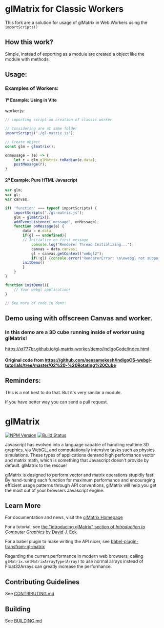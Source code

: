 # glMatrix for Classic Workers
This fork are a solution for usage of glMatrix in Web Workers using the `importScripts()`

## How this work?
Simple, instead of exporting as a module are created a object like the module with methods.

## Usage:

### Examples of Workers:

#### 1º Example: Using in Vite

worker.js:

```js
// importing script on creation of classic worker.

// Considering are at same folder
importScripts("./gl-matrix.js");

// Create object
const glm = glmatrix();

onmessage = (e) => {
    let r = glm.glMatrix.toRadian(e.data);
    postMessage(r);
}
```

#### 2º Example: Pure HTML Javascript

```js
var glm;
var gl;
var canvas;

if( 'function' === typeof importScripts) {
    importScripts("./gl-matrix.js");
    glm = glmatrix();
    addEventListener('message', onMessage);
    function onMessage(e) { 
        data = e.data
        if(gl == undefined){
        // Initialize on first message
            console.log("Renderer Thread Initializing...");
            canvas = data.canvas;
            gl = canvas.getContext("webgl2");
            if(!gl) {console.error("RendererError: \n\nwebgl not supported!");}
	    initDemo()
    	}
    }    
}

function initDemo(){
    // Your webgl application!
}

// See more of code in demo!
```



## Demo using with offscreen Canvas and worker.
### In this demo are a 3D cube running inside of worker using glMatrix!

https://xt777br.github.io/gl-matrix-worker/demo/indigoCode/index.html

#### Original code from https://github.com/sessamekesh/IndigoCS-webgl-tutorials/tree/master/02%20-%20Rotating%20Cube


## Reminders:

This is a not best to do that. But it´s very similar a module.

If you have better way you can send a pull request.

glMatrix
=======================
[![NPM Version](https://img.shields.io/npm/v/gl-matrix.svg)](https://www.npmjs.com/package/gl-matrix)
[![Build Status](https://travis-ci.org/toji/gl-matrix.svg)](https://travis-ci.org/toji/gl-matrix)

Javascript has evolved into a language capable of handling realtime 3D graphics, 
via WebGL, and computationally intensive tasks such as physics simulations.
These types of applications demand high performance vector and matrix math,
which is something that Javascript doesn't provide by default.
glMatrix to the rescue!

glMatrix is designed to perform vector and matrix operations stupidly fast! By
hand-tuning each function for maximum performance and encouraging efficient
usage patterns through API conventions, glMatrix will help you get the most out
of your browsers Javascript engine.

Learn More
----------------------
For documentation and news, visit the [glMatrix Homepage](http://glmatrix.net/)

For a tutorial, see [the "introducing glMatrix" section of _Introduction to Computer Graphics_ by David J. Eck](http://math.hws.edu/graphicsbook/c7/s1.html#webgl3d.1.2)

For a babel plugin to make writing the API nicer, see [babel-plugin-transfrom-gl-matrix](https://github.com/akira-cn/babel-plugin-transform-gl-matrix)

Regarding the current performance in modern web browsers, calling `glMatrix.setMatrixArrayType(Array)` to use normal arrays instead of Float32Arrays can greatly increase the performance.

Contributing Guidelines
----------------------
See [CONTRIBUTING.md](./CONTRIBUTING.md)

Building
----------------------
See [BUILDING.md](./BUILDING.md)
